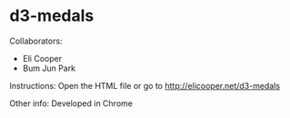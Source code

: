 d3-medals
=========

Collaborators:
- Eli Cooper
- Bum Jun Park

Instructions:
Open the HTML file or go to http://elicooper.net/d3-medals

Other info:
Developed in Chrome
